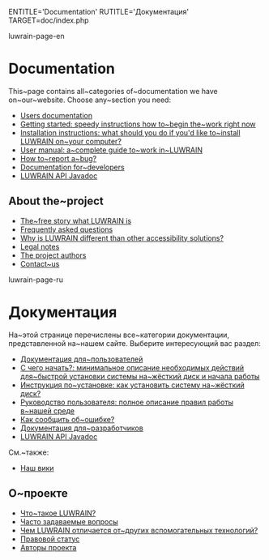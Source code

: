 
ENTITLE='Documentation'
RUTITLE='Документация'
TARGET=doc/index.php

luwrain-page-en

# Documentation

This~page contains all~categories of~documentation we have on~our~website.
Choose any~section you need:

* [Users documentation](local:user/) 
 * [Getting started: speedy instructions how to~begin the~work right now](local:user/start/)
 * [Installation instructions: what should you do if you'd like to~install LUWRAIN on~your computer?](local:user/installation/)
 * [User manual: a~complete guide to~work in~LUWRAIN](local:user/manual/)
 * [How to~report a~bug?](local:/community/bugs/)
* [Documentation for~developers](local:devel/)
 * [LUWRAIN API Javadoc](/api/)

## About the~project

* [The~free story what LUWRAIN is](local:about/)
* [Frequently asked questions](local:faq/)
* [Why is LUWRAIN different than other accessibility solutions?](local:difference/)
* [Legal notes](local:legal/)
* [The project authors](local:authors/)
* [Contact~us](local:contacts/)

luwrain-page-ru

# Документация

На~этой странице перечислены все~категории документации,
представленной на~нашем сайте.
Выберите интересующий вас раздел:

* [Документация для~пользователей](local:user/)
 * [С чего начать?: минимальное описание необходимых действий для~быстрой установки системы  на~жёсткий диск и начала работы](local:user/start/)
 * [Инструкция по~установке: как установить систему на~жёсткий диск?](local:user/installation/)
 * [Руководство пользователя: полное описание правил работы в~нашей среде](local:user/manual/)
 * [Как сообщить об~ошибке?](local:/community/bugs/)
* [Документация для~разработчиков](local:devel/)
 * [LUWRAIN API Javadoc](/api/)

 См.~также:

* [Наш вики](http://wiki.luwrain.org)


## О~проекте

* [Что~такое LUWRAIN?](local:/doc/about/)
* [Часто задаваемые вопросы](local:/doc/faq/)
* [Чем LUWRAIN отличается от~других вспомогательных технологий?](local:/doc/difference/)
* [Правовой статус](local:/doc/legal/)
* [Авторы проекта](local:/doc/authors/)
